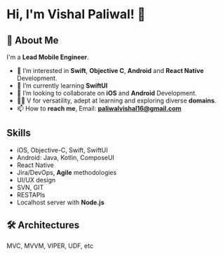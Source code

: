 
# Hi, I'm Vishal Paliwal! 👋

## 🚀 About Me
I'm a **Lead Mobile Engineer**. 
- 👀 I’m interested in **Swift**, **Objective C**, **Android** and **React Native** Development.
- 🌱 I’m currently learning **SwiftUI**
- 💞️ I’m looking to collaborate on **iOS** and **Android** Development.
- ✌🏻 V for versatility, adept at learning and exploring diverse **domains**.
- 📫 How to **reach me**, Email: **paliwalvishal16@gmail.com**

## Skills
* iOS, Objective-C, Swift, SwiftUI
* Android: Java, Kotlin, ComposeUI
* React Native
* Jira/DevOps, **Agile** methodologies
* UI/UX design
* SVN, GIT
* RESTAPIs
* Localhost server with **Node.js**

## 🛠 Architectures
MVC, MVVM, VIPER, UDF, etc
<!---
## 🔗 Links
[![Petreon](https://img.shields.io/badge/petreon-FF424D?style=for-the-badge&logo=petreon&logoColor=white)](https://www.patreon.com/iamvishal16)
--->
<!---
iAmVishal16/iAmVishal16 is a ✨ special ✨ repository because its `README.md` (this file) appears on your GitHub profile.
You can click the Preview link to take a look at your changes.
--->
